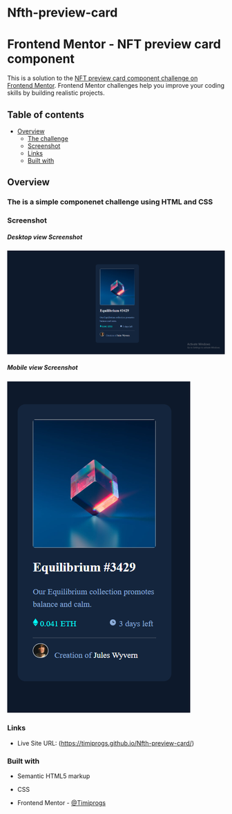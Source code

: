 # Nfth-preview-card
# Frontend Mentor - NFT preview card component

This is a solution to the [NFT preview card component challenge on Frontend Mentor](https://www.frontendmentor.io/challenges/nft-preview-card-component-SbdUL_w0U). Frontend Mentor challenges help you improve your coding skills by building realistic projects.

## Table of contents

- [Overview](#overview)
  - [The challenge](#the-challenge)
  - [Screenshot](#screenshot)
  - [Links](#links)
  - [Built with](#built-with)


## Overview

### The is a simple componenet challenge using HTML and CSS 


### Screenshot

##### Desktop view Screenshot

![desktop view screenshot](newpreviewdesktop.png)



##### Mobile view Screenshot

![mobile view screenshot](newpreviewmobile.png)



### Links


- Live Site URL: (https://timiprogs.github.io/Nfth-preview-card/)



### Built with

- Semantic HTML5 markup
- CSS 







- Frontend Mentor - [@Timiprogs](https://www.frontendmentor.io/profile/Timiprogs)
